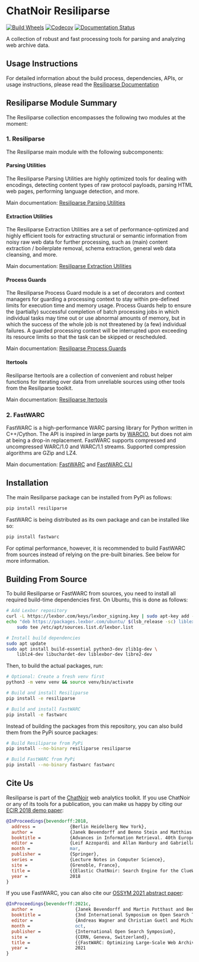 # ChatNoir Resiliparse

[![Build Wheels](https://github.com/chatnoir-eu/chatnoir-resiliparse/actions/workflows/build-wheels.yml/badge.svg)](https://github.com/chatnoir-eu/chatnoir-resiliparse/actions/workflows/build-wheels.yml)
[![Codecov](https://codecov.io/gh/chatnoir-eu/chatnoir-resiliparse/branch/develop/graph/badge.svg?token=VA51APYHU5)](https://codecov.io/gh/chatnoir-eu/chatnoir-resiliparse)
[![Documentation Status](https://readthedocs.org/projects/chatnoir-resiliparse/badge/?version=latest)](https://resiliparse.chatnoir.eu/en/latest/?badge=latest)

A collection of robust and fast processing tools for parsing and analyzing web archive data.

## Usage Instructions
For detailed information about the build process, dependencies, APIs, or usage instructions, please read the [Resiliparse Documentation](https://resiliparse.chatnoir.eu/en/latest/index.html)

## Resiliparse Module Summary
The Resiliparse collection encompasses the following two modules at the moment:

### 1. Resiliparse
The Resiliparse main module with the following subcomponents:

#### Parsing Utilities
The Resiliparse Parsing Utilities are highly optimized tools for dealing with encodings, detecting content types of raw protocol payloads, parsing HTML web pages, performing language detection, and more.

Main documentation: [Resiliparse Parsing Utilities](https://resiliparse.chatnoir.eu/en/latest/man/parse.html)

#### Extraction Utilities
The Resiliparse Extraction Utilities are a set of performance-optimized and highly efficient tools for extracting structural or semantic information from noisy raw web data for further processing, such as (main) content extraction / boilerplate removal, schema extraction, general web data cleansing, and more.

Main documentation: [Resiliparse Extraction Utilities](https://resiliparse.chatnoir.eu/en/latest/man/extract.html)

#### Process Guards
The Resiliparse Process Guard module is a set of decorators and context managers for guarding a processing context to stay within pre-defined limits for execution time and memory usage. Process Guards help to ensure the (partially) successful completion of batch processing jobs in which individual tasks may time out or use abnormal amounts of memory, but in which the success of the whole job is not threatened by (a few) individual failures. A guarded processing context will be interrupted upon exceeding its resource limits so that the task can be skipped or rescheduled.

Main documentation: [Resiliparse Process Guards](https://resiliparse.chatnoir.eu/en/latest/man/process-guard.html)

#### Itertools
Resiliparse Itertools are a collection of convenient and robust helper functions for iterating over data from unreliable sources using other tools from the Resiliparse toolkit.

Main documentation: [Resiliparse Itertools](https://resiliparse.chatnoir.eu/en/latest/man/itertools.html)

### 2. FastWARC
FastWARC is a high-performance WARC parsing library for Python written in C++/Cython. The API is inspired in large parts by [WARCIO](https://github.com/webrecorder/warcio), but does not aim at being a drop-in replacement.  FastWARC supports compressed and uncompressed WARC/1.0 and WARC/1.1 streams. Supported compression algorithms are GZip and LZ4.

Main documentation: [FastWARC](https://resiliparse.chatnoir.eu/en/latest/man/fastwarc.html) and [FastWARC CLI](https://resiliparse.chatnoir.eu/en/latest/man/fastwarc-cli.html)

## Installation
The main Resiliparse package can be installed from PyPi as follows:
```bash
pip install resiliparse
```
FastWARC is being distributed as its own package and can be installed like so:
```bash
pip install fastwarc
```
For optimal performance, however, it is recommended to build FastWARC from sources instead of relying on the pre-built binaries. See below for more information.

## Building From Source
To build Resiliparse or FastWARC from sources, you need to install all required build-time dependencies first. On Ubuntu, this is done as follows:
```bash
# Add Lexbor repository
curl -L https://lexbor.com/keys/lexbor_signing.key | sudo apt-key add -
echo "deb https://packages.lexbor.com/ubuntu/ $(lsb_release -sc) liblexbor" | \
    sudo tee /etc/apt/sources.list.d/lexbor.list

# Install build dependencies
sudo apt update
sudo apt install build-essential python3-dev zlib1g-dev \
    liblz4-dev libuchardet-dev liblexbor-dev libre2-dev
```
Then, to build the actual packages, run:
```bash
# Optional: Create a fresh venv first
python3 -m venv venv && source venv/bin/activate

# Build and install Resiliparse
pip install -e resiliparse

# Build and install FastWARC
pip install -e fastwarc
```
Instead of building the packages from this repository, you can also build them from the PyPi source packages:
```bash
# Build Resiliparse from PyPi
pip install --no-binary resiliparse resiliparse

# Build FastWARC from PyPi
pip install --no-binary fastwarc fastwarc
```

## Cite Us

Resiliparse is part of the [ChatNoir](https://chatnoir.eu/) web analytics toolkit. If you use ChatNoir or any of its tools for a publication, you can make us happy by citing our [ECIR 2018 demo paper](https://webis.de/downloads/publications/papers/bevendorff_2018.pdf):
```bibtex
@InProceedings{bevendorff:2018,
  address =             {Berlin Heidelberg New York},
  author =              {Janek Bevendorff and Benno Stein and Matthias Hagen and Martin Potthast},
  booktitle =           {Advances in Information Retrieval. 40th European Conference on IR Research (ECIR 2018)},
  editor =              {Leif Azzopardi and Allan Hanbury and Gabriella Pasi and Benjamin Piwowarski},
  month =               mar,
  publisher =           {Springer},
  series =              {Lecture Notes in Computer Science},
  site =                {Grenoble, France},
  title =               {{Elastic ChatNoir: Search Engine for the ClueWeb and the Common Crawl}},
  year =                2018
}
```

If you use FastWARC, you can also cite our [OSSYM 2021 abstract paper](https://arxiv.org/abs/2112.03103):
```bibtex
@InProceedings{bevendorff:2021c,
  author =                {Janek Bevendorff and Martin Potthast and Benno Stein},
  booktitle =             {3nd International Symposium on Open Search Technology (OSSYM 2021)},
  editor =                {Andreas Wagner and Christian Guetl and Michael Granitzer and Stefan Voigt},
  month =                 oct,
  publisher =             {International Open Search Symposium},
  site =                  {CERN, Geneva, Switzerland},
  title =                 {{FastWARC: Optimizing Large-Scale Web Archive Analytics}},
  year =                  2021
}
```
